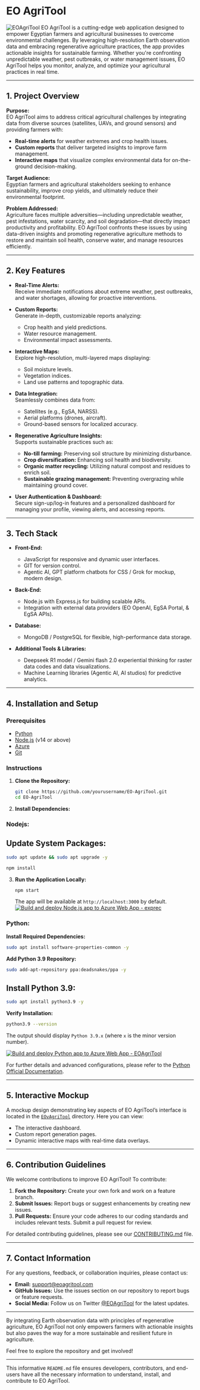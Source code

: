 # EO AgriTool
![EOAgriTool](EOAgriTool.gif)
EO AgriTool is a cutting-edge web application designed to empower Egyptian farmers and agricultural businesses to overcome environmental challenges. By leveraging high-resolution Earth observation data and embracing regenerative agriculture practices, the app provides actionable insights for sustainable farming. Whether you're confronting unpredictable weather, pest outbreaks, or water management issues, EO AgriTool helps you monitor, analyze, and optimize your agricultural practices in real time.

---

## 1. Project Overview

**Purpose:**  
EO AgriTool aims to address critical agricultural challenges by integrating data from diverse sources (satellites, UAVs, and ground sensors) and providing farmers with:
- **Real-time alerts** for weather extremes and crop health issues.
- **Custom reports** that deliver targeted insights to improve farm management.
- **Interactive maps** that visualize complex environmental data for on-the-ground decision-making.

**Target Audience:**  
Egyptian farmers and agricultural stakeholders seeking to enhance sustainability, improve crop yields, and ultimately reduce their environmental footprint.

**Problem Addressed:**  
Agriculture faces multiple adversities—including unpredictable weather, pest infestations, water scarcity, and soil degradation—that directly impact productivity and profitability. EO AgriTool confronts these issues by using data-driven insights and promoting regenerative agriculture methods to restore and maintain soil health, conserve water, and manage resources efficiently.

---

## 2. Key Features

- **Real-Time Alerts:**  
  Receive immediate notifications about extreme weather, pest outbreaks, and water shortages, allowing for proactive interventions.

- **Custom Reports:**  
  Generate in-depth, customizable reports analyzing:
  - Crop health and yield predictions.
  - Water resource management.
  - Environmental impact assessments.

- **Interactive Maps:**  
  Explore high-resolution, multi-layered maps displaying:
  - Soil moisture levels.
  - Vegetation indices.
  - Land use patterns and topographic data.

- **Data Integration:**  
  Seamlessly combines data from:
  - Satellites (e.g., EgSA, NARSS).
  - Aerial platforms (drones, aircraft).
  - Ground-based sensors for localized accuracy.

- **Regenerative Agriculture Insights:**  
  Supports sustainable practices such as:
  - **No-till farming:** Preserving soil structure by minimizing disturbance.
  - **Crop diversification:** Enhancing soil health and biodiversity.
  - **Organic matter recycling:** Utilizing natural compost and residues to enrich soil.
  - **Sustainable grazing management:** Preventing overgrazing while maintaining ground cover.

- **User Authentication & Dashboard:**  
  Secure sign-up/log-in features and a personalized dashboard for managing your profile, viewing alerts, and accessing reports.

---

## 3. Tech Stack

- **Front-End:**  
  - JavaScript for responsive and dynamic user interfaces.
  - GIT for version control.
  - Agentic AI, GPT platform chatbots for CSS / Grok for mockup, modern design.

- **Back-End:**  
  - Node.js with Express.js for building scalable APIs.
  - Integration with external data providers (EO OpenAI, EgSA Portal, & EgSA APIs).

- **Database:**  
  - MongoDB / PostgreSQL for flexible, high-performance data storage.

- **Additional Tools & Libraries:**  
  - Deepseek R1 model / Gemini flash 2.0 experiential thinking for raster data codes and data visualizations.
  - Machine Learning libraries (Agentic AI, AI studios) for predictive analytics.

---

## 4. Installation and Setup

### Prerequisites
- [Python](https://www.python.org)
- [Node.js](https://nodejs.org/en/) (v14 or above)
- [Azure](https://portal.azure.com)
- [Git](https://git-scm.com/)

### Instructions
1. **Clone the Repository:**
   ```bash
   git clone https://github.com/yourusername/EO-AgriTool.git
   cd EO-AgriTool
   ```

2. **Install Dependencies:**


### Nodejs:
## Update System Packages:

```bash
sudo apt update && sudo apt upgrade -y
```


   ```bash
   npm install
   ```

3. **Run the Application Locally:**
   ```bash
   npm start
   ```
   The app will be available at `http://localhost:3000` by default.
[![Build and deploy Node.js app to Azure Web App - exprec](https://github.com/aimtyaem/EOAgriTool/actions/workflows/github_exprec.yml/badge.svg)](https://github.com/aimtyaem/EOAgriTool/actions/workflows/github_exprec.yml)

### Python:

**Install Required Dependencies:**


```bash
sudo apt install software-properties-common -y
```


**Add Python 3.9 Repository:**

```bash
sudo add-apt-repository ppa:deadsnakes/ppa -y
```

## Install Python 3.9:

```bash
sudo apt install python3.9 -y
```

**Verify Installation:**

```bash
python3.9 --version
```

The output should display `Python 3.9.x` (where `x` is the minor version number).

[![Build and deploy Python app to Azure Web App - EOAgriTool](https://github.com/aimtyaem/EOAgriTool/actions/workflows/main_eoagritool.yml/badge.svg)](https://github.com/aimtyaem/EOAgriTool/actions/workflows/main_eoagritool.yml)

For further details and advanced configurations, please refer to the [Python Official Documentation](https://docs.python.org/3.9). 



---

## 5. Interactive Mockup

A mockup design demonstrating key aspects of EO AgriTool’s interface is located in the [`EOvAgriTool`](https://aimtyaem.github.io/EOAgriTool/dashboard.html) directory. Here you can view:
- The interactive dashboard.
- Custom report generation pages.
- Dynamic interactive maps with real-time data overlays.

---

## 6. Contribution Guidelines

We welcome contributions to improve EO AgriTool! To contribute:
1. **Fork the Repository:** Create your own fork and work on a feature branch.
2. **Submit Issues:** Report bugs or suggest enhancements by creating new issues.
3. **Pull Requests:** Ensure your code adheres to our coding standards and includes relevant tests. Submit a pull request for review.

For detailed contributing guidelines, please see our [CONTRIBUTING.md](contributing.md) file.

---

## 7. Contact Information

For any questions, feedback, or collaboration inquiries, please contact us:

- **Email:** [support@eoagritool.com](mailto:qimt16@hotmail.com)
- **GitHub Issues:** Use the issues section on our repository to report bugs or feature requests.
- **Social Media:** Follow us on Twitter [@EOAgriTool](https://x.com/aimt) for the latest updates.

---

By integrating Earth observation data with principles of regenerative agriculture, EO AgriTool not only empowers farmers with actionable insights but also paves the way for a more sustainable and resilient future in agriculture.

Feel free to explore the repository and get involved!

---

This informative `README.md` file ensures developers, contributors, and end-users have all the necessary information to understand, install, and contribute to EO AgriTool.
